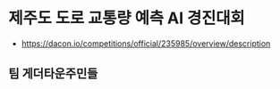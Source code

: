 

# 제주도 도로 교통량 예측 AI 경진대회
- https://dacon.io/competitions/official/235985/overview/description


## 팀 게더타운주민들
